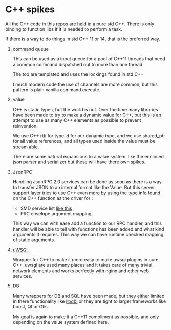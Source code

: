 # C++ spikes

All the C++ code in this repos are held in a pure std C++. There is only binding to function
libs if it is needed to perform a task.

If there is a way to do things in std C++ 11 or 14, that is the preferred way.

1. command queue

    This can be used as a input queue for a pool of C++11 threads that need a common command
    dispatched out to more than one thread.

    The too are templated and uses the lockings found in std C++

    I much modern code the use of channels are more common, but this pattern is plain vanilla
    command execute.

2. value

    C++ is static types, but the world is not. Over the time many libraries have been made to
    try to make a dynamic value for C++, but this is an attempt to use as many C++ elements as
    possible to prevent reinvention.

    We use C++ rtti for type id for our dynamic type, and we use shared_ptr for all value references,
    and all types used inside the value must be stream able.

    There are some natural expansions to a value system, like the enclosed json parser and
    serializer but these will have there own spikes.

3. JsonRPC

    Handling JsonRPC 2.0 services can be done as soon as there is a way to transfer JSON to
    an internal format like the Value. But this server support layer tries to use C++ even more
    by using the type info found on the C++ function as the driver for :

    * SMD service list [like this](http://json-schema.org/latest/json-schema-hypermedia.html)
    * PRC envelope argument mapping

    This way we can with ease add a function to our RPC handler, and this handler will be able to
    tell with functions has been added and what kind arguments it requires. This way we can have
    runtime checked mapping of static arguments.

4. [uWSGI](http://uwsgi-docs.readthedocs.org/en/latest/index.html)

    Wrapper for C++ to make it more easy to make uwsgi plugins in pure C++. uwsgi are used many
    places and it takes care of many trivial network elements and works perfectly with nginx and
    other web services.

5. DB

    Many wrappers for DB and SQL have been made, but they either limited in there functionality like
    [libdbi](http://libdbi.sourceforge.net/docs/programmers-guide/index.html) or they are tight to
    larger frameworks like boost, Qt or Gtk+.

    My goal is again to make it a C++11 compliment as possible, and only depending on the value system
    defined here.